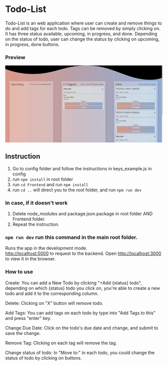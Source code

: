 # Todo-List
Todo-List is an web application where user can create and remove things to do and add tags for each todo. Tags can be removed by simply clicking on. It has three status available, upcoming, in progress, and done. Depending on the status of todo, user can change the status by clicking on upcoming, in progress, done buttons.

### Preview
![](https://github.com/cyss0317/Todo-list/blob/main/frontend/src/img/Todo-list%20demo.gif)


## Instruction

1. Go to config folder and follow the instructions in keys_example.js in config
2. run ```npm install``` in root folder
3. run ```cd Frontend``` and run ```npm install```
4. run ```cd ..``` will direct you to the root folder, and run ```npm run dev```

### In case, if it doesn't work 
1. Delete node_modules and package.json.package in root folder AND Frontend folder.
2. Repeat the instruction.

### `npm run dev` run this command in the main root folder.

Runs the app in the development mode.\
     [http://localhost:5000](http://localhost:5000) to request to the backend.
Open [http://localhost:3000](http://localhost:3000) to view it in the browser.

### How to use 

Create: You can add a New Todo by clicking "+Add {status} todo", depending on which {status} todo you click on, you're able to create a new todo and add it to the corresponding column.

Delete: Clicking on "X" button will remove todo.

Add Tags: You can add tags on each todo by type into "Add Tags to this" and press "enter" key.

Change Due Date: Click on the todo's due date and change, and submit to save the change. 

Remove Tag: Clicking on each tag will remove the tag.

Change status of todo: In "Move to:" in each todo, you could change the status of todo by clicking on buttons.


